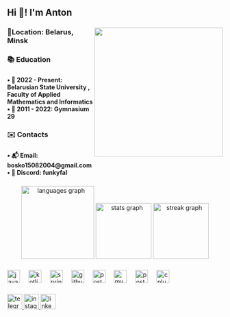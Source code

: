 <h2 align="left">Hi 👋! I'm Anton</h2>

###

<img align="right" height="300" src="https://i.gifer.com/6av1.gif"  />

###

<h3 align="left">📍Location: Belarus, Minsk</h3>

###

<h3 align="left">📚 Education</h3>

###

<h4 align="left">• 🏫 2022 - Present: Belarusian State University , Faculty of Applied Mathematics and Informatics <br>• 📗 2011 - 2022: Gymnasium 29</h4>

###

<h3 align="left">✉️ Contacts</h3>

###

<h4 align="left">• 📬 Email: bosko15082004@gmail.com<br>• 👾 Discord: funkyfal</h4>

###

<div align="center">
  <img src="https://github-readme-stats.vercel.app/api/top-langs?username=Funkyfal&locale=en&hide_title=false&layout=compact&card_width=320&langs_count=5&theme=dark&hide_border=false" height="170" alt="languages graph"  />
  <img src="https://github-readme-stats.vercel.app/api?username=Funkyfal&hide_title=false&hide_rank=false&show_icons=true&include_all_commits=true&count_private=true&disable_animations=false&theme=dark&locale=en&hide_border=false" height="130" alt="stats graph"  />
  <img src="https://streak-stats.demolab.com?user=Funkyfal&locale=en&mode=daily&theme=dark&hide_border=false&border_radius=5" height="130" alt="streak graph"  />
</div>

###

<div align="left">
  <img src="https://cdn.jsdelivr.net/gh/devicons/devicon/icons/java/java-original.svg" height="30" alt="java logo"  />
  <img width="12" />
  <img src="https://cdn.jsdelivr.net/gh/devicons/devicon/icons/kotlin/kotlin-original.svg" height="30" alt="kotlin logo"  />
  <img width="12" />
  <img src="https://cdn.jsdelivr.net/gh/devicons/devicon/icons/spring/spring-original.svg" height="30" alt="spring logo"  />
  <img width="12" />
  <img src="https://skillicons.dev/icons?i=github" height="30" alt="github logo"  />
  <img width="12" />
  <img src="https://cdn.jsdelivr.net/gh/devicons/devicon/icons/postgresql/postgresql-original.svg" height="30" alt="postgresql logo"  />
  <img width="12" />
  <img src="https://skillicons.dev/icons?i=mysql" height="30" alt="mysql logo"  />
  <img width="12" />
  <img src="https://skillicons.dev/icons?i=postman" height="30" alt="postman logo"  />
  <img width="12" />
  <img src="https://cdn.jsdelivr.net/gh/devicons/devicon/icons/cplusplus/cplusplus-original.svg" height="30" alt="cplusplus logo"  />
</div>

###

<div align="left">
  <a href="https://t.me/funkyfal" target="_blank">
    <img src="https://img.shields.io/static/v1?message=Telegram&logo=telegram&label=&color=2CA5E0&logoColor=white&labelColor=&style=for-the-badge" height="35" alt="telegram logo"  />
  </a>
  <a href="https://www.instagram.com/anton_dosko" target="_blank">
    <img src="https://img.shields.io/static/v1?message=Instagram&logo=instagram&label=&color=E4405F&logoColor=white&labelColor=&style=for-the-badge" height="35" alt="instagram logo"  />
  </a>
  <a href="https://www.linkedin.com/in/anton-bosko-a537a8302/" target="_blank">
    <img src="https://img.shields.io/static/v1?message=LinkedIn&logo=linkedin&label=&color=0077B5&logoColor=white&labelColor=&style=for-the-badge" height="35" alt="linkedin logo"  />
  </a>
</div>

###
